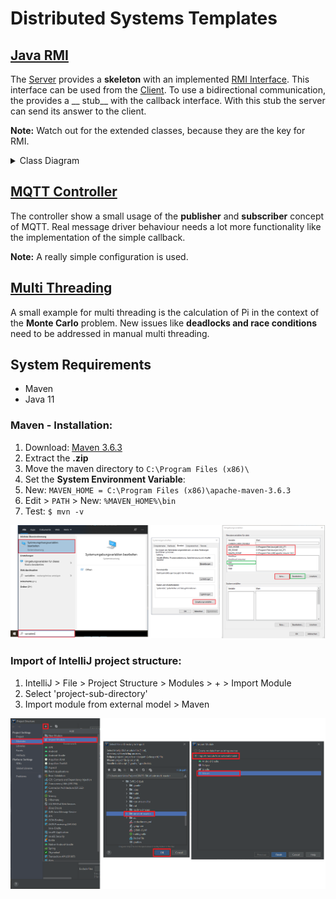 # Distributed Systems Templates

## [Java RMI](JavaRMI/src/main/java)

The [Server](JavaRMI/src/main/java/server/module/Server.java) provides a __skeleton__ with an
implemented [RMI Interface](JavaRMI/src/main/java/interfaces/module). This interface can be used from
the [Client](JavaRMI/src/main/java/client/module/Client.java). To use a bidirectional communication, the provides a __
stub__ with the callback interface. With this stub the server can send its answer to the client.

__Note:__ Watch out for the extended classes, because they are the key for RMI.

<details>
  <summary>Class Diagram</summary>

__Note:__ Modules can be independent projects where the client and server each have the interface dependency.

![RMI class diagram](.readme-images/rmi-classes.png)

</details>

## [MQTT Controller](MqttController/src/main/java/controller)

The controller show a small usage of the __publisher__ and __subscriber__ concept of MQTT. Real message driver behaviour
needs a lot more functionality like the implementation of the simple callback.

__Note:__ A really simple configuration is used.

## [Multi Threading](MultiThread_MonteCarlo/src/main/java/app)

A small example for multi threading is the calculation of Pi in the context of the __Monte Carlo__ problem. New issues
like __deadlocks and race conditions__ need to be addressed in manual multi threading.

## System Requirements

* Maven
* Java 11

### Maven - Installation:

1. Download: [Maven 3.6.3](https://downloads.apache.org/maven/maven-3/3.6.3/binaries/apache-maven-3.6.3-bin.zip)
2. Extract the __.zip__
3. Move the maven directory to `C:\Program Files (x86)\`
4. Set the __System Environment Variable__:
5. New: `MAVEN_HOME = C:\Program Files (x86)\apache-maven-3.6.3`
6. Edit > `PATH` > New: `%MAVEN_HOME%\bin`
7. Test: `$ mvn -v`

![System Variables](.readme-images/SystemVariables.png)

### Import of IntelliJ project structure:

1. IntelliJ > File > Project Structure > Modules > + > Import Module
2. Select 'project-sub-directory'
3. Import module from external model > Maven

![Import Project](.readme-images/ImportProjectStructure.png)
